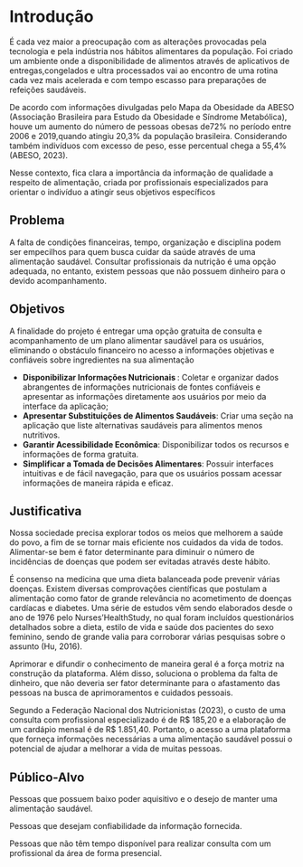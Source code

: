 # Introdução

  É cada vez maior a preocupação com as alterações provocadas pela tecnologia e pela indústria nos hábitos alimentares da população. Foi criado um ambiente onde a disponibilidade de alimentos através de aplicativos de entregas,congelados e ultra processados vai ao encontro de uma rotina cada vez mais acelerada e com tempo escasso para preparações de refeições saudáveis.
 
  De acordo com informações divulgadas pelo Mapa da Obesidade da ABESO (Associação Brasileira para Estudo da Obesidade e Síndrome Metabólica), houve um aumento do número de pessoas obesas de72% no período entre 2006 e 2019,quando atingiu 20,3% da população brasileira. Considerando também indivíduos com excesso de peso, esse percentual chega a 55,4% (ABESO, 2023).

  Nesse contexto, fica clara a importância da informação de qualidade a respeito de alimentação, criada por profissionais especializados para orientar o
indivíduo a atingir seus objetivos específicos

## Problema
A falta de condições financeiras, tempo, organização e disciplina podem ser empecilhos para quem busca cuidar da saúde através de uma alimentação saudável. Consultar profissionais da nutrição é uma opção adequada, no entanto, existem pessoas que não possuem dinheiro para o devido acompanhamento. 

## Objetivos
A finalidade do projeto é entregar uma opção gratuita de consulta e acompanhamento de um plano alimentar saudável para os usuários, eliminando o obstáculo financeiro no acesso a informações objetivas e confiáveis sobre ingredientes na sua alimentação 

<ul>
<li><strong>Disponibilizar Informações Nutricionais </strong>: Coletar e organizar dados abrangentes de informações nutricionais de fontes confiáveis e apresentar as informações diretamente aos usuários por meio da interface da aplicação; 
</li>
<li><strong>Apresentar Substituições de Alimentos Saudáveis</strong>:  Criar uma seção na aplicação que liste alternativas saudáveis para alimentos menos nutritivos. </li>
<li><strong>Garantir Acessibilidade Econômica</strong>: Disponibilizar todos os recursos e informações de forma gratuita.</li>
<li><strong>Simplificar a Tomada de Decisões Alimentares</strong>: Possuir interfaces intuitivas e de fácil navegação, para que os usuários possam acessar informações de maneira rápida e eficaz.</li>
</ul>

## Justificativa
Nossa sociedade precisa explorar todos os meios que melhorem a saúde do povo, a fim de se tornar mais eficiente nos cuidados da vida de todos. Alimentar-se bem é fator determinante para diminuir o número de incidências de doenças que podem ser evitadas através deste hábito. 

É consenso na medicina que uma dieta balanceada pode prevenir várias doenças. Existem diversas comprovações científicas que postulam a alimentação como fator de grande relevância no acometimento de doenças cardíacas e diabetes. Uma série de estudos vêm sendo elaborados desde o ano de 1976 pelo Nurses’HealthStudy, no qual foram incluídos questionários detalhados sobre a dieta, estilo de vida e saúde dos pacientes do sexo feminino, sendo de grande valia para corroborar várias pesquisas sobre o assunto (Hu, 2016).

Aprimorar e difundir o conhecimento de maneira geral é a força motriz na construção da plataforma. Além disso, soluciona o problema da falta de dinheiro, que não deveria ser fator determinante para o afastamento das pessoas na busca de aprimoramentos e cuidados pessoais.

Segundo a Federação Nacional dos Nutricionistas (2023), o custo de uma consulta com profissional especializado é de R$ 185,20 e a elaboração de um cardápio mensal é de R$ 1.851,40. Portanto, o acesso a uma plataforma que forneça informações necessárias a uma alimentação saudável possui o potencial de ajudar a melhorar a vida de muitas pessoas. 


## Público-Alvo
Pessoas que possuem baixo poder aquisitivo e o desejo de manter uma alimentação saudável.

Pessoas que desejam confiabilidade da informação fornecida.

Pessoas que não têm tempo disponível para realizar consulta com um
profissional da área de forma presencial. 


